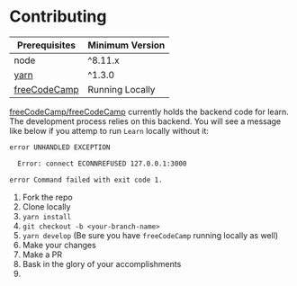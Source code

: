 # Contributing

Prerequisites | Minimum Version
|---|---|
node | ^8.11.x
[yarn](https://yarnpkg.com/en/) | ^1.3.0
[freeCodeCamp](https://github.com/freecodecamp/freecodecamp) | Running Locally

[freeCodeCamp/freeCodeCamp](https://github.com/freecodecamp/freecodecamp) currently holds the backend code for learn. The development process relies on this backend. You will see a message like below if you attemp to run `Learn` locally without it:

```sh
error UNHANDLED EXCEPTION

  Error: connect ECONNREFUSED 127.0.0.1:3000

error Command failed with exit code 1.
```

1. Fork the repo
2. Clone locally
3. `yarn install`
4. `git checkout -b <your-branch-name>`
5. `yarn develop` (Be sure you have `freeCodeCamp` running locally as well)
6. Make your changes
7. Make a PR
8. Bask in the glory of your accomplishments
9.
